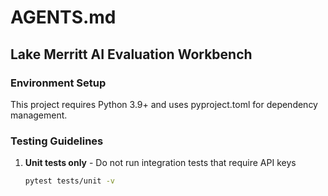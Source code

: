 # AGENTS.md

## Lake Merritt AI Evaluation Workbench

### Environment Setup

This project requires Python 3.9+ and uses pyproject.toml for dependency management.

### Testing Guidelines

1. **Unit tests only** - Do not run integration tests that require API keys
   ```bash
   pytest tests/unit -v
